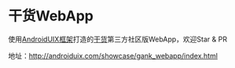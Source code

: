 # 干货WebApp
使用[AndroidUIX框架](https://github.com/linfaxin/AndroidUIX)打造的[干货](http://gank.io)第三方社区版WebApp，欢迎Star &amp; PR

地址：http://androiduix.com/showcase/gank_webapp/index.html



